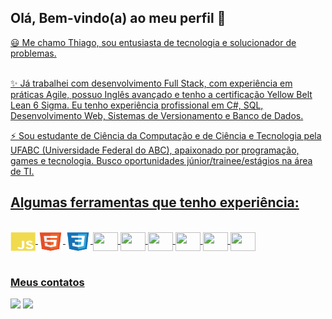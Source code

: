 ## Olá, Bem-vindo(a) ao meu perfil 👋

 <div>
   <a href="https://github.com/ThiagoDouradoF">
<!--    <img height="180em" src="https://github-readme-stats.vercel.app/api/top-langs/?username=ThiagoDouradoF&layout=compact&langs_count=6&theme=tokyonight"/> -->
</div>
    
<div>
   😃 Me chamo Thiago, sou entusiasta de tecnologia e solucionador de problemas.<br><br>
 
   ✨ Já trabalhei com desenvolvimento Full Stack, com experiência em práticas Agile, possuo Inglês avançado e tenho a certificação Yellow Belt Lean 6 Sigma.
   Eu tenho experiência profissional em C#, SQL, Desenvolvimento Web, Sistemas de Versionamento e Banco de Dados.<br>
 
   ⚡ Sou estudante de Ciência da Computação e de Ciência e Tecnologia pela UFABC (Universidade Federal do ABC), apaixonado por programação, games e tecnologia.
   Busco oportunidades júnior/trainee/estágios na área de TI. 
</div>
    
## Algumas ferramentas que tenho experiência:

<div style="display: inline_block"><br>
  <img align="center" alt="Js" height="30" width="40" src="https://raw.githubusercontent.com/devicons/devicon/master/icons/javascript/javascript-plain.svg">
  <img align="center" alt="HTML" height="30" width="40" src="https://raw.githubusercontent.com/devicons/devicon/master/icons/html5/html5-original.svg">
  <img align="center" alt="CSS" height="30" width="40" src="https://raw.githubusercontent.com/devicons/devicon/master/icons/css3/css3-original.svg">
  <img align="center" height="30" width="40" src="https://cdn.jsdelivr.net/gh/devicons/devicon@latest/icons/jquery/jquery-plain-wordmark.svg" />                
  <img align="center" height="30" width="40" src="https://cdn.jsdelivr.net/gh/devicons/devicon@latest/icons/jira/jira-original.svg" />
  <img align="center" height="30" width="40" src="https://cdn.jsdelivr.net/gh/devicons/devicon@latest/icons/csharp/csharp-original.svg" />
  <img align="center" height="30" width="40" src="https://cdn.jsdelivr.net/gh/devicons/devicon@latest/icons/python/python-original-wordmark.svg" />
  <img align="center" height="30" width="40" src="https://cdn.jsdelivr.net/gh/devicons/devicon@latest/icons/java/java-original-wordmark.svg" />
  <img align="center" height="30" width="40" src="https://cdn.jsdelivr.net/gh/devicons/devicon@latest/icons/microsoftsqlserver/microsoftsqlserver-plain-wordmark.svg" />          
</div>
 
<br>
 
### Meus contatos
 
<div> 
  <a href = "mailto:thiagodfontenla@gmail.com"><img src="https://img.shields.io/badge/-Gmail-%23333?style=for-the-badge&logo=gmail&logoColor=white" target="_blank"></a>
  <a href="https://www.linkedin.com/in/thiago-dourado-fontenla" target="_blank"><img src="https://img.shields.io/badge/-LinkedIn-%230077B5?style=for-the-badge&logo=linkedin&logoColor=white" target="_blank"></a>
</div>


<!--
### Hi there 


**ThiagoDouradoF/ThiagoDouradoF** is a ✨ _special_ ✨ repository because its `README.md` (this file) appears on your GitHub profile.

Here are some ideas to get you started:

- 🔭 I’m currently working on ...
- 🌱 I’m currently learning ...
- 👯 I’m looking to collaborate on ...
- 🤔 I’m looking for help with ...
- 💬 Ask me about ...
- 📫 How to reach me: ...
- 😄 Pronouns: ...
- ⚡ Fun fact: ...
-->


